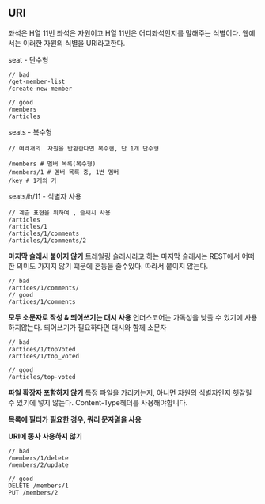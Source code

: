 ## URI
좌석은 H열 11번
좌석은 자원이고
H열 11번은 어디좌석인지를 말해주는 식별이다.
웹에서는 이러한 자원의 식별을 URI라고한다.

seat - 단수형
```
// bad
/get-member-list
/create-new-member

// good
/members
/articles
```

seats - 복수형
```
// 여러개의  자원을 반환한다면 복수현, 단 1개 단수형

/members # 멤버 목록(복수형)
/members/1 # 멤버 목록 중, 1번 멤버
/key # 1개의 키
```

seats/h/11 - 식별자 사용
```
// 계츨 표현을 위하여 , 슬새시 사용
/articles
/articles/1
/articles/1/comments
/articles/1/comments/2
```

**마지막  슬래시 붙이지 않기**
트레일링  슬래시라고 하는  마지막 슬래시는 REST에서 어떠한 의미도 가지지 않기 떄문에 혼동을 줄수있다. 따라서 붙이지 않는다.
```
// bad
/artices/1/comments/
// good
/artices/1/comments
```

**모두 소문자로  작성 & 띄어쓰기는 대시 사용**
언더스코어는 가독성을 낮출 수 있기에 사용하지않는다. 띄어쓰기가 필요하다면 대시와 함께 소문자

```
// bad
/artices/1/topVoted
/artices/1/top_voted

// good
/articles/top-voted
```

**파일 확장자 포함하지 않기**
특정 파일을  가리키는지, 아니면 자원의 식별자인지 헷갈릴 수 있기에  넣지 않는다.
Content-Type헤더를 사용해야합니다.

**목록에 필터가 필요한 경우, 쿼리 문자열을 사용**

**URI에 동사 사용하지 않기**
```
// bad
/members/1/delete
/members/2/update

// good
DELETE /members/1
PUT /members/2
```



